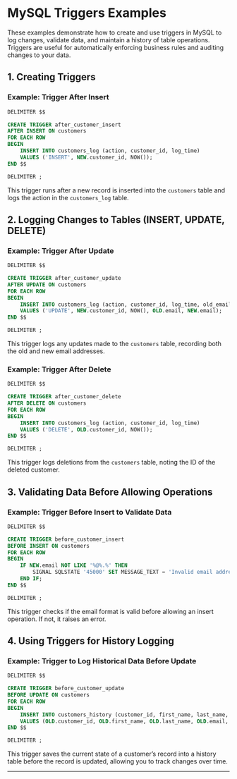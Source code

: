 # MySQL Triggers Examples

These examples demonstrate how to create and use triggers in MySQL to log changes, validate data, and maintain a history of table operations. Triggers are useful for automatically enforcing business rules and auditing changes to your data.

## 1. Creating Triggers

### Example: Trigger After Insert

```sql
DELIMITER $$

CREATE TRIGGER after_customer_insert
AFTER INSERT ON customers
FOR EACH ROW
BEGIN
    INSERT INTO customers_log (action, customer_id, log_time)
    VALUES ('INSERT', NEW.customer_id, NOW());
END $$

DELIMITER ;
```

This trigger runs after a new record is inserted into the `customers` table and logs the action in the `customers_log` table.

## 2. Logging Changes to Tables (INSERT, UPDATE, DELETE)

### Example: Trigger After Update

```sql
DELIMITER $$

CREATE TRIGGER after_customer_update
AFTER UPDATE ON customers
FOR EACH ROW
BEGIN
    INSERT INTO customers_log (action, customer_id, log_time, old_email, new_email)
    VALUES ('UPDATE', NEW.customer_id, NOW(), OLD.email, NEW.email);
END $$

DELIMITER ;
```

This trigger logs any updates made to the `customers` table, recording both the old and new email addresses.

### Example: Trigger After Delete

```sql
DELIMITER $$

CREATE TRIGGER after_customer_delete
AFTER DELETE ON customers
FOR EACH ROW
BEGIN
    INSERT INTO customers_log (action, customer_id, log_time)
    VALUES ('DELETE', OLD.customer_id, NOW());
END $$

DELIMITER ;
```

This trigger logs deletions from the `customers` table, noting the ID of the deleted customer.

## 3. Validating Data Before Allowing Operations

### Example: Trigger Before Insert to Validate Data

```sql
DELIMITER $$

CREATE TRIGGER before_customer_insert
BEFORE INSERT ON customers
FOR EACH ROW
BEGIN
    IF NEW.email NOT LIKE '%@%.%' THEN
        SIGNAL SQLSTATE '45000' SET MESSAGE_TEXT = 'Invalid email address';
    END IF;
END $$

DELIMITER ;
```

This trigger checks if the email format is valid before allowing an insert operation. If not, it raises an error.

## 4. Using Triggers for History Logging

### Example: Trigger to Log Historical Data Before Update

```sql
DELIMITER $$

CREATE TRIGGER before_customer_update
BEFORE UPDATE ON customers
FOR EACH ROW
BEGIN
    INSERT INTO customers_history (customer_id, first_name, last_name, email, modified_time)
    VALUES (OLD.customer_id, OLD.first_name, OLD.last_name, OLD.email, NOW());
END $$

DELIMITER ;
```

This trigger saves the current state of a customer’s record into a history table before the record is updated, allowing you to track changes over time.

---
